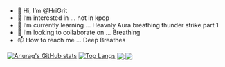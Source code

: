 - 👋 Hi, I’m @HriGrit
- 👀 I’m interested in ... not in kpop
- 🌱 I’m currently learning ... Heavnly Aura breathing thunder strike part 1
- 💞️ I’m looking to collaborate on ... Breathing
- 📫 How to reach me ... Deep Breathes

<!---
HriGrit/HriGrit is a ✨ special ✨ repository because its `README.md` (this file) appears on your GitHub profile.
You can click the Preview link to take a look at your changes.
--->
[![Anurag's GitHub stats](https://github-readme-stats.vercel.app/api?username=HriGrit)](https://github.com/anuraghazra/github-readme-stats)
[![Top Langs](https://github-readme-stats.vercel.app/api/top-langs/?username=HriGrit)](https://github.com/anuraghazra/github-readme-stats)
<a href="https://github.com/anuraghazra/github-readme-stats">
  <img align="center" src="https://github-readme-stats.vercel.app/api/pin/?username=HriGrit&repo=github-readme-stats" />
</a>
<a href="https://github.com/anuraghazra/convoychat">
  <img align="center" src="https://github-readme-stats.vercel.app/api/pin/?username=HriGrit&repo=convoychat" />
</a>
